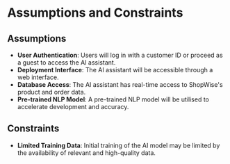 
# Assumptions and Constraints

## Assumptions
- **User Authentication**: Users will log in with a customer ID or proceed as a guest to access the AI assistant.
- **Deployment Interface**: The AI assistant will be accessible through a web interface.
- **Database Access**: The AI assistant has real-time access to ShopWise's product and order data.
- **Pre-trained NLP Model**: A pre-trained NLP model will be utilised to accelerate development and accuracy.

## Constraints
- **Limited Training Data**: Initial training of the AI model may be limited by the availability of relevant and high-quality data.
